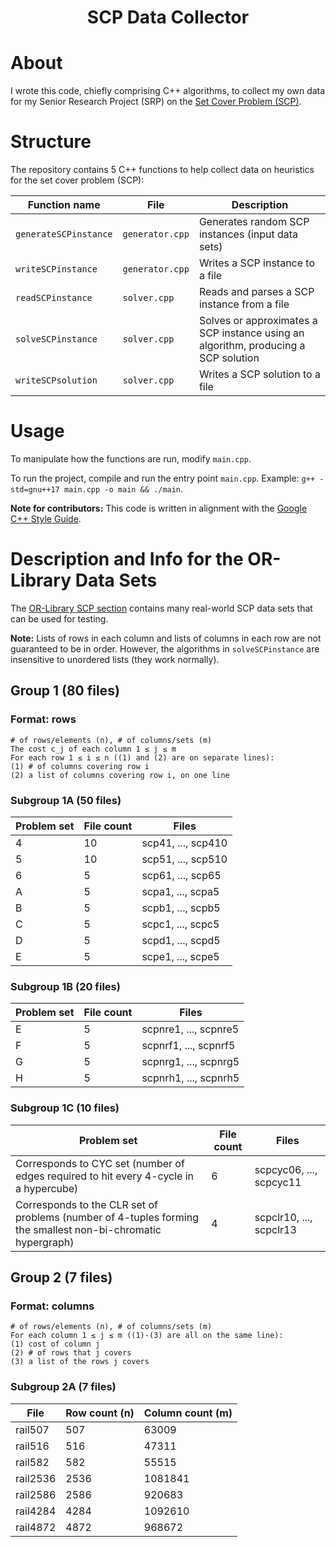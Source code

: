 **<h1 style="text-align: center;">SCP Data Collector</h1>**

# About
I wrote this code, chiefly comprising C++ algorithms, to collect my own data for my Senior Research Project (SRP) on the [Set Cover Problem (SCP)](https://en.wikipedia.org/wiki/Set_cover_problem).

# Structure
The repository contains 5 C++ functions to help collect data on heuristics for the set cover problem (SCP):

|Function name|File|Description|
|-|-|-|
|`generateSCPinstance`|`generator.cpp`|Generates random SCP instances (input data sets)|
|`writeSCPinstance`|`generator.cpp`|Writes a SCP instance to a file|
|`readSCPinstance`|`solver.cpp`|Reads and parses a SCP instance from a file|
|`solveSCPinstance`|`solver.cpp`|Solves or approximates a SCP instance using an algorithm, producing a SCP solution|
|`writeSCPsolution`|`solver.cpp`|Writes a SCP solution to a file|

# Usage
To manipulate how the functions are run, modify `main.cpp`.

To run the project, compile and run the entry point `main.cpp`. Example: `g++ -std=gnu++17 main.cpp -o main && ./main`.

**Note for contributors:** This code is written in alignment with the [Google C++ Style Guide](https://google.github.io/styleguide/cppguide.html).

# Description and Info for the OR-Library Data Sets
The [OR-Library SCP section](http://people.brunel.ac.uk/~mastjjb/jeb/orlib/scpinfo.html) contains many real-world SCP data sets that can be used for testing.

**Note:** Lists of rows in each column and lists of columns in each row are not guaranteed to be in order. However, the algorithms in `solveSCPinstance` are insensitive to unordered lists (they work normally).

## Group 1 (80 files)
### Format: rows
```
# of rows/elements (n), # of columns/sets (m)
The cost c_j of each column 1 ≤ j ≤ m
For each row 1 ≤ i ≤ n ((1) and (2) are on separate lines):
(1) # of columns covering row i
(2) a list of columns covering row i, on one line
```
### Subgroup 1A (50 files)
|Problem set|File count|Files|
|-|-|-|
|4|10|scp41, ..., scp410|
|5|10|scp51, ..., scp510|
|6|5|scp61, ..., scp65|
|A|5|scpa1, ..., scpa5|
|B|5|scpb1, ..., scpb5|
|C|5|scpc1, ..., scpc5|
|D|5|scpd1, ..., scpd5|
|E|5|scpe1, ..., scpe5|
### Subgroup 1B (20 files)
|Problem set|File count|Files|
|-|-|-|
|E|5|scpnre1, ..., scpnre5|
|F|5|scpnrf1, ..., scpnrf5|
|G|5|scpnrg1, ..., scpnrg5|
|H|5|scpnrh1, ..., scpnrh5|
### Subgroup 1C (10 files)
|Problem set|File count|Files|
|-|-|-|
|Corresponds to CYC set (number of edges required to hit every 4-cycle in a hypercube)|6|scpcyc06, ..., scpcyc11|
|Corresponds to the CLR set of problems (number of 4-tuples forming the smallest non-bi-chromatic hypergraph)|4|scpclr10, ..., scpclr13|

## Group 2 (7 files)
### Format: columns
```
# of rows/elements (n), # of columns/sets (m)
For each column 1 ≤ j ≤ m ((1)-(3) are all on the same line):
(1) cost of column j
(2) # of rows that j covers
(3) a list of the rows j covers
```
### Subgroup 2A (7 files)
|File|Row count (n)|Column count (m)|
|-|-|-|
|rail507|507|63009|
|rail516|516|47311|
|rail582|582|55515|
|rail2536|2536|1081841|
|rail2586|2586|920683|
|rail4284|4284|1092610|
|rail4872|4872|968672|